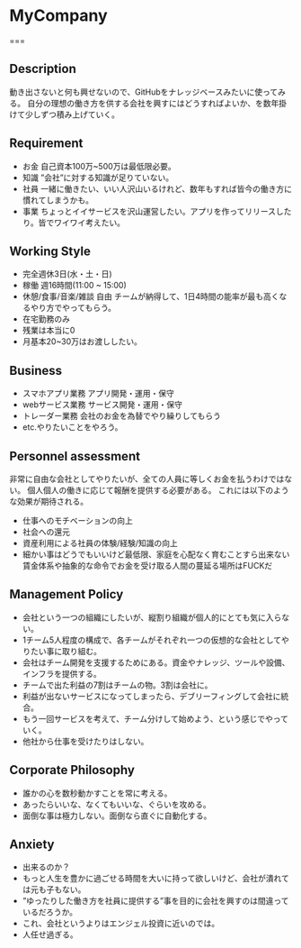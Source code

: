 # MyCompany
===

## Description
<p>
動き出さないと何も興せないので、GitHubをナレッジベースみたいに使ってみる。
自分の理想の働き方を供する会社を興すにはどうすればよいか、を数年掛けて少しずつ積み上げていく。
</p>

## Requirement
- お金 自己資本100万~500万は最低限必要。
- 知識 ”会社”に対する知識が足りていない。
- 社員 一緒に働きたい、いい人沢山いるけれど、数年もすれば皆今の働き方に慣れてしまうかも。
- 事業 ちょっとイイサービスを沢山運営したい。アプリを作ってリリースしたり。皆でワイワイ考えたい。

## Working Style
- 完全週休3日(水・土・日)
- 稼働 週16時間(11:00 ~ 15:00)
- 休憩/食事/音楽/雑談 自由 チームが納得して、1日4時間の能率が最も高くなるやり方でやってもらう。
- 在宅勤務のみ
- 残業は本当に0
- 月基本20~30万はお渡ししたい。

## Business
- スマホアプリ業務 アプリ開発・運用・保守
- webサービス業務 サービス開発・運用・保守
- トレーダー業務 会社のお金を為替でやり繰りしてもらう
- etc.やりたいことをやろう。

## Personnel assessment
<p>
非常に自由な会社としてやりたいが、全ての人員に等しくお金を払うわけではない。
個人個人の働きに応じて報酬を提供する必要がある。
これには以下のような効果が期待される。
</p>

- 仕事へのモチベーションの向上
- 社会への還元
- 資産利用による社員の体験/経験/知識の向上
- 細かい事はどうでもいいけど最低限、家庭を心配なく育むことすら出来ない賃金体系や抽象的な命令でお金を受け取る人間の蔓延る場所はFUCKだ

## Management Policy
- 会社という一つの組織にしたいが、縦割り組織が個人的にとても気に入らない。
- 1チーム5人程度の構成で、各チームがそれぞれ一つの仮想的な会社としてやりたい事に取り組む。
- 会社はチーム開発を支援するためにある。資金やナレッジ、ツールや設備、インフラを提供する。
- チームで出た利益の7割はチームの物。3割は会社に。
- 利益が出ないサービスになってしまったら、デブリーフィングして会社に統合。
- もう一回サービスを考えて、チーム分けして始めよう、という感じでやっていく。
- 他社から仕事を受けたりはしない。

## Corporate Philosophy
- 誰かの心を数秒動かすことを常に考える。
- あったらいいな、なくてもいいな、ぐらいを攻める。
- 面倒な事は極力しない。面倒なら直ぐに自動化する。

## Anxiety
- 出来るのか？
- もっと人生を豊かに過ごせる時間を大いに持って欲しいけど、会社が潰れては元も子もない。
- ”ゆったりした働き方を社員に提供する”事を目的に会社を興すのは間違っているだろうか。
- これ、会社というよりはエンジェル投資に近いのでは。
- 人任せ過ぎる。

